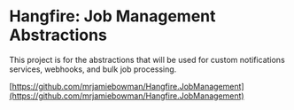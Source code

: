 # Hangfire: Job Management Abstractions
This project is for the abstractions that will be used for custom notifications services, webhooks, and bulk job processing.   

[https://github.com/mrjamiebowman/Hangfire.JobManagement](https://github.com/mrjamiebowman/Hangfire.JobManagement)   